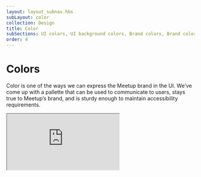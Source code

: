 ```yaml
---
layout: layout_subnav.hbs
subLayout: color
collection: Design
title: Color
subSections: UI colors, UI background colors, Brand colors, Brand color combos
order: 4
---
```


# Colors
Color is one of the ways we can express the Meetup brand in the UI. We’ve come up with a pallette that can be used to communicate to users, stays true to Meetup’s brand, and is sturdy enough to maintain accessibility requirements.

<iframe src="https://meetup.github.io/swarm-constants/" class="__docs_iframe"></iframe>
